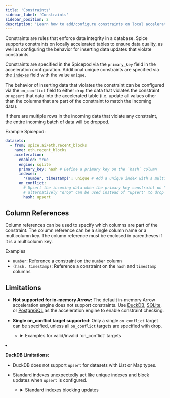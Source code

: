 ```yaml
---
title: 'Constraints'
sidebar_label: 'Constraints'
sidebar_position: 2
description: 'Learn how to add/configure constraints on local acceleration tables in Spice.'
---
```


Constraints are rules that enforce data integrity in a database. Spice supports constraints on locally accelerated tables to ensure data quality, as well as configuring the behavior for inserting data updates that violate constraints.

Constraints are specified in the Spicepod via the `primary_key` field in the acceleration configuration. Additional unique constraints are specified via the [`indexes`](./indexes.md) field with the value `unique`.

The behavior of inserting data that violates the constraint can be configured via the `on_conflict` field to either `drop` the data that violates the constraint or `upsert` that data into the accelerated table (i.e. update all values other than the columns that are part of the constraint to match the incoming data).

If there are multiple rows in the incoming data that violate any constraint, the entire incoming batch of data will be dropped.

Example Spicepod:

```yaml
datasets:
  - from: spice.ai/eth.recent_blocks
    name: eth.recent_blocks
    acceleration:
      enabled: true
      engine: sqlite
      primary_key: hash # Define a primary key on the `hash` column
      indexes:
        '(number, timestamp)': unique # Add a unique index with a multicolumn key comprised of the `number` and `timestamp` columns
      on_conflict:
        # Upsert the incoming data when the primary key constraint on "hash" is violated,
        # alternatively "drop" can be used instead of "upsert" to drop the data update.
        hash: upsert
```

## Column References

Column references can be used to specify which columns are part of the constraint. The column reference can be a single column name or a multicolumn key. The column reference must be enclosed in parentheses if it is a multicolumn key.

Examples

- `number`: Reference a constraint on the `number` column
- `(hash, timestamp)`: Reference a constraint on the `hash` and `timestamp` columns

## Limitations

- **Not supported for in-memory Arrow:** The default in-memory Arrow acceleration engine does not support constraints. Use [DuckDB](/components/data-accelerators/duckdb.md), [SQLite](/components/data-accelerators/duckdb.md), or [PostgreSQL](/components/data-accelerators/postgres/index.md) as the acceleration engine to enable constraint checking.
- **Single on_conflict target supported**: Only a single `on_conflict` target can be specified, unless all `on_conflict` targets are specified with drop.

  - <details>
      <summary>Examples for valid/invalid `on_conflict` targets</summary>
      <div>
        The following Spicepod is invalid because it specifies multiple `on_conflict` targets with `upsert`:

    :::danger[Invalid]
    `yaml
    datasets:

    - from: spice.ai/eth.recent_blocks
      name: eth.recent_blocks
      acceleration:
      enabled: true
      engine: sqlite
      primary_key: hash
      indexes:
      "(number, timestamp)": unique
      on_conflict:
      hash: upsert
      "(number, timestamp)": upsert
      `
      :::

          The following Spicepod is valid because it specifies multiple `on_conflict` targets with `drop`, which is allowed:

    :::tip[Valid]
    `yaml
    datasets:

    - from: spice.ai/eth.recent_blocks
      name: eth.recent_blocks
      acceleration:
      enabled: true
      engine: sqlite
      primary_key: hash
      indexes:
      "(number, timestamp)": unique
      on_conflict:
      hash: drop
      "(number, timestamp)": drop
      `
      :::

          The following Spicepod is invalid because it specifies multiple `on_conflict` targets with `upsert` and `drop`:

    :::danger[Invalid]
    `yaml
    datasets:

    - from: spice.ai/eth.recent_blocks
    name: eth.recent_blocks
    acceleration:
    enabled: true
    engine: sqlite
    primary_key: hash
    indexes:
    "(number, timestamp)": unique
    on_conflict:
    hash: upsert
    "(number, timestamp)": drop
    `
    :::

      </div>
    </details>

- **DuckDB Limitations:**

  - DuckDB does not support `upsert` for datasets with List or Map types.
  - Standard indexes unexpectedly act like unique indexes and block updates when `upsert` is configured.

    - <details>
        <summary>Standard indexes blocking updates</summary>
        <div>
          The following Spicepod specifies a standard index on the `number` column, which blocks updates when `upsert` is configured for the `hash` column:

          ```yaml
          datasets:
            - from: spice.ai/eth.recent_blocks
              name: eth.recent_blocks
              acceleration:
                enabled: true
                engine: duckdb
                primary_key: hash
                indexes:
                  number: enabled
                on_conflict:
                  hash: upsert
          ```

          The following error is returned when attempting to upsert data into the `eth.recent_blocks` table:

          ```bash
          ERROR runtime::accelerated_table::refresh: Error adding data for eth.recent_blocks: External error:
          Unable to insert into duckdb table: Binder Error: Can not assign to column 'number' because
          it has a UNIQUE/PRIMARY KEY constraint
          ```

          This is a limitation in DuckDB.

        </div>
      </details>

